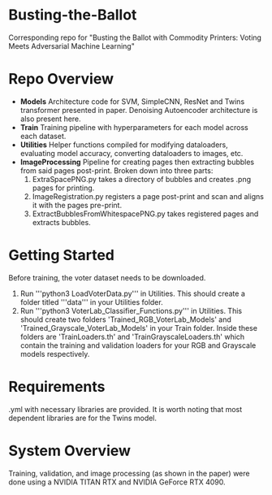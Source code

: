 # Busting-the-Ballot
Corresponding repo for "Busting the Ballot with Commodity Printers: Voting Meets Adversarial Machine Learning"

# Repo Overview 
- **Models** Architecture code for SVM, SimpleCNN, ResNet and Twins transformer presented in paper. Denoising Autoencoder architecture is also present here.
- **Train** Training pipeline with hyperparameters for each model across each dataset.
- **Utilities** Helper functions compiled for modifying dataloaders, evaluating model accuracy, converting dataloaders to images, etc.
- **ImageProcessing** Pipeline for creating pages then extracting bubbles from said pages post-print. Broken down into three parts:
  1. ExtraSpacePNG.py takes a directory of bubbles and creates .png pages for printing.
  2. ImageRegistration.py registers a page post-print and scan and aligns it with the pages pre-print.
  3. ExtractBubblesFromWhitespacePNG.py takes registered pages and extracts bubbles.
 
# Getting Started
Before training, the voter dataset needs to be downloaded. 
1. Run '''python3 LoadVoterData.py''' in Utilities. This should create a folder titled '''data''' in your Utilities folder.
2. Run '''python3 VoterLab_Classifier_Functions.py''' in Utilities. This should create two folders 'Trained_RGB_VoterLab_Models' and 'Trained_Grayscale_VoterLab_Models' in your Train folder. Inside these folders are 'TrainLoaders.th' and 'TrainGrayscaleLoaders.th' which contain the training and validation loaders for your RGB and Grayscale models respectively.

# Requirements
.yml with necessary libraries are provided. It is worth noting that most dependent libraries are for the Twins model. 

# System Overview
Training, validation, and image processing (as shown in the paper) were done using a NVIDIA TITAN RTX and NVIDIA GeForce RTX 4090.
